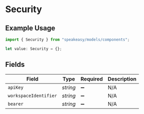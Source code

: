 # Security

## Example Usage

```typescript
import { Security } from "speakeasy/models/components";

let value: Security = {};
```

## Fields

| Field                 | Type                  | Required              | Description           |
| --------------------- | --------------------- | --------------------- | --------------------- |
| `apiKey`              | *string*              | :heavy_minus_sign:    | N/A                   |
| `workspaceIdentifier` | *string*              | :heavy_minus_sign:    | N/A                   |
| `bearer`              | *string*              | :heavy_minus_sign:    | N/A                   |